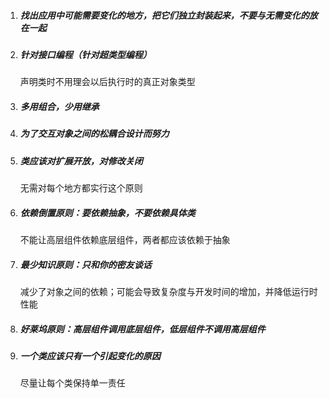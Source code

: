 1. ##### 找出应用中可能需要变化的地方，把它们独立封装起来，不要与无需变化的放在一起

2. ##### 针对接口编程（针对超类型编程）

    声明类时不用理会以后执行时的真正对象类型

3. ##### 多用组合，少用继承

4. ##### 为了交互对象之间的松耦合设计而努力

5. ##### 类应该对扩展开放，对修改关闭

    无需对每个地方都实行这个原则

6. ##### 依赖倒置原则：要依赖抽象，不要依赖具体类

    不能让高层组件依赖底层组件，两者都应该依赖于抽象

7. ##### 最少知识原则：只和你的密友谈话

    减少了对象之间的依赖；可能会导致复杂度与开发时间的增加，并降低运行时性能

8. ##### 好莱坞原则：高层组件调用底层组件，低层组件不调用高层组件

9. ##### 一个类应该只有一个引起变化的原因

    尽量让每个类保持单一责任


